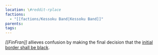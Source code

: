 ```yaml
---
location: \#reddit-rplace
factions:
  - "[[factions/Kessoku Band|Kessoku Band]]"
parents: 
tags: 
---
```

*[[FinFran]]* allieves confusion by making the final decision that the [initial border shall be black](https://discord.com/channels/1093664259273130084/1131230952119615600/1131575126048124989).
